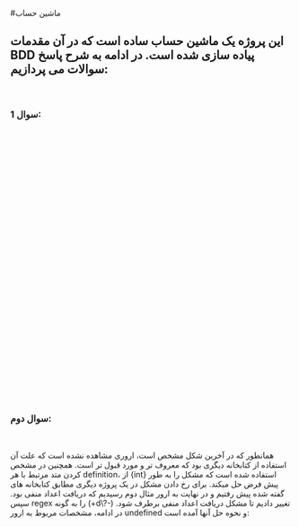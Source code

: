 #ماشین حساب
## این پروژه یک ماشین حساب ساده است که در آن مقدمات BDD پیاده سازی شده است. در ادامه به شرح پاسخ سوالات می پردازیم:
<br>

### سوال 1: 
<br>

[](https://github.com/alirezababazadeh/BDD-Calculator/assets/45295180/e7d2ea2b-54a4-4c84-844c-c7f101743981)
<br>

[](https://github.com/alirezababazadeh/BDD-Calculator/assets/45295180/2d5c8f50-e1e4-4b27-93bf-6c641073e32a)
<br>

[](https://github.com/alirezababazadeh/BDD-Calculator/assets/45295180/248bbcd6-762c-439f-a303-b1a4c97a2cdf)
<br>

[](https://github.com/alirezababazadeh/BDD-Calculator/assets/45295180/4c53ecfd-e49a-4eb5-b597-70c6f4ec86c6)
<br>

[](https://github.com/alirezababazadeh/BDD-Calculator/assets/45295180/5e62af36-0633-418e-a963-b18c776b1cbe)
<br>

[](https://github.com/alirezababazadeh/BDD-Calculator/assets/45295180/c1e1e250-7037-4121-b1b5-28252cd8b853)
<br>

[](https://github.com/alirezababazadeh/BDD-Calculator/assets/45295180/454224ca-b9be-4053-a8f9-115d79c2659a)
<br>

[](https://github.com/alirezababazadeh/BDD-Calculator/assets/45295180/155af01d-73ca-445f-b3a2-6b18ba0513ec)
<br>

[](https://github.com/alirezababazadeh/BDD-Calculator/assets/45295180/55297086-4fb2-4c9c-9ae0-64be9db8fee3)
<br>

[](https://github.com/alirezababazadeh/BDD-Calculator/assets/45295180/fda8e672-c045-4eb2-b370-17c12d75e7be)
<br>

[](https://github.com/alirezababazadeh/BDD-Calculator/assets/45295180/7428b704-6809-418a-a6c8-5a8767bd185c)
<br>

[](https://github.com/alirezababazadeh/BDD-Calculator/assets/45295180/51dd9e44-645f-48ec-a2b5-e815207fe286)
<br>

[](https://github.com/alirezababazadeh/BDD-Calculator/assets/45295180/94a1b515-fd35-442d-a3af-bf955194596e)
<br>

[](https://github.com/alirezababazadeh/BDD-Calculator/assets/45295180/38a6cfec-fd95-4d32-af3e-3f92a0cddd35)
<br>

[](https://github.com/alirezababazadeh/BDD-Calculator/assets/45295180/1348d589-c6c0-47c4-9252-b057bcfdf6f6)

<br>

### سوال دوم:
<br>

همانطور که در آخرین شکل مشخص است، اروری مشاهده نشده است که علت آن استفاده از کتابخانه دیگری بود که معروف تر و مورد قبول تر است. همچنین در مشخص کردن متد مرتبط با هر definition، از {int} استفاده شده است که مشکل را به طور پیش فرض حل میکند. برای رخ دادن مشکل در یک پروژه دیگری مطابق کتابخانه های گفته شده پیش رفتیم و در نهایت به ارور مثال دوم رسیدیم که دریافت اعداد منفی بود. سپس regex را به گونه (+d\\?-) تغییر دادیم تا مشکل دریافت اعداد منفی برطرف شود. در ادامه، مشخصات مربوط به ارور undefined و نحوه حل آنها آمده است:


[](https://github.com/alirezababazadeh/BDD-Calculator/assets/45295180/c9bc34e8-1126-46f6-9af7-3963e5c5916e)
[](https://github.com/alirezababazadeh/BDD-Calculator/assets/45295180/13201bae-50b7-40ae-a1f3-bc2b82d4547a)

